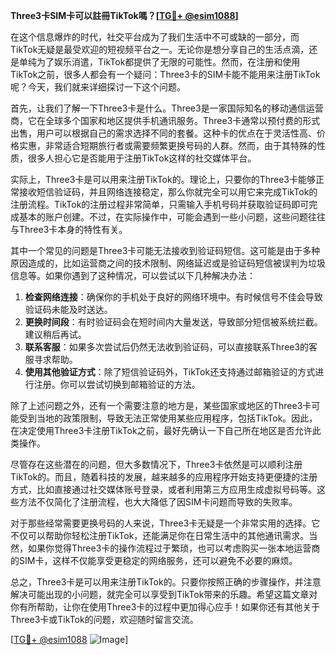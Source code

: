 **Three3卡SIM卡可以註冊TikTok嗎？[[TG💪+ @esim1088](https://t.me/s/esim1088)]**

在这个信息爆炸的时代，社交平台成为了我们生活中不可或缺的一部分，而TikTok无疑是最受欢迎的短视频平台之一。无论你是想分享自己的生活点滴，还是单纯为了娱乐消遣，TikTok都提供了无限的可能性。然而，在注册和使用TikTok之前，很多人都会有一个疑问：Three3卡的SIM卡能不能用来注册TikTok呢？今天，我们就来详细探讨一下这个问题。

首先，让我们了解一下Three3卡是什么。Three3是一家国际知名的移动通信运营商，它在全球多个国家和地区提供手机通讯服务。Three3卡通常以预付费的形式出售，用户可以根据自己的需求选择不同的套餐。这种卡的优点在于灵活性高、价格实惠，非常适合短期旅行者或需要频繁更换号码的人群。然而，由于其特殊的性质，很多人担心它是否能用于注册TikTok这样的社交媒体平台。

实际上，Three3卡是可以用来注册TikTok的。理论上，只要你的Three3卡能够正常接收短信验证码，并且网络连接稳定，那么你就完全可以用它来完成TikTok的注册流程。TikTok的注册过程非常简单，只需输入手机号码并获取验证码即可完成基本的账户创建。不过，在实际操作中，可能会遇到一些小问题，这些问题往往与Three3卡本身的特性有关。

其中一个常见的问题是Three3卡可能无法接收到验证码短信。这可能是由于多种原因造成的，比如运营商之间的技术限制、网络延迟或是验证码短信被误判为垃圾信息等。如果你遇到了这种情况，可以尝试以下几种解决办法：

1. **检查网络连接**：确保你的手机处于良好的网络环境中。有时候信号不佳会导致验证码未能及时送达。
2. **更换时间段**：有时验证码会在短时间内大量发送，导致部分短信被系统拦截。建议稍后再试。
3. **联系客服**：如果多次尝试后仍然无法收到验证码，可以直接联系Three3的客服寻求帮助。
4. **使用其他验证方式**：除了短信验证码外，TikTok还支持通过邮箱验证的方式进行注册。你可以尝试切换到邮箱验证的方法。

除了上述问题之外，还有一个需要注意的地方是，某些国家或地区的Three3卡可能受到当地的政策限制，导致无法正常使用某些应用程序，包括TikTok。因此，在决定使用Three3卡注册TikTok之前，最好先确认一下自己所在地区是否允许此类操作。

尽管存在这些潜在的问题，但大多数情况下，Three3卡依然是可以顺利注册TikTok的。而且，随着科技的发展，越来越多的应用程序开始支持更便捷的注册方式，比如直接通过社交媒体账号登录，或者利用第三方应用生成虚拟号码等。这些方法不仅简化了注册流程，也大大降低了因SIM卡问题而导致的失败率。

对于那些经常需要更换号码的人来说，Three3卡无疑是一个非常实用的选择。它不仅可以帮助你轻松注册TikTok，还能满足你在日常生活中的其他通讯需求。当然，如果你觉得Three3卡的操作流程过于繁琐，也可以考虑购买一张本地运营商的SIM卡，这样不仅能享受更稳定的网络服务，还可以避免不必要的麻烦。

总之，Three3卡是可以用来注册TikTok的。只要你按照正确的步骤操作，并注意解决可能出现的小问题，就完全可以享受到TikTok带来的乐趣。希望这篇文章对你有所帮助，让你在使用Three3卡的过程中更加得心应手！如果你还有其他关于Three3卡或TikTok的问题，欢迎随时留言交流。

[[TG💪+ @esim1088](https://t.me/s/esim1088) ![Image](https://i.postimg.cc/4NQfJmqS/Snipaste-2025-05-13-00-14-12.png)]